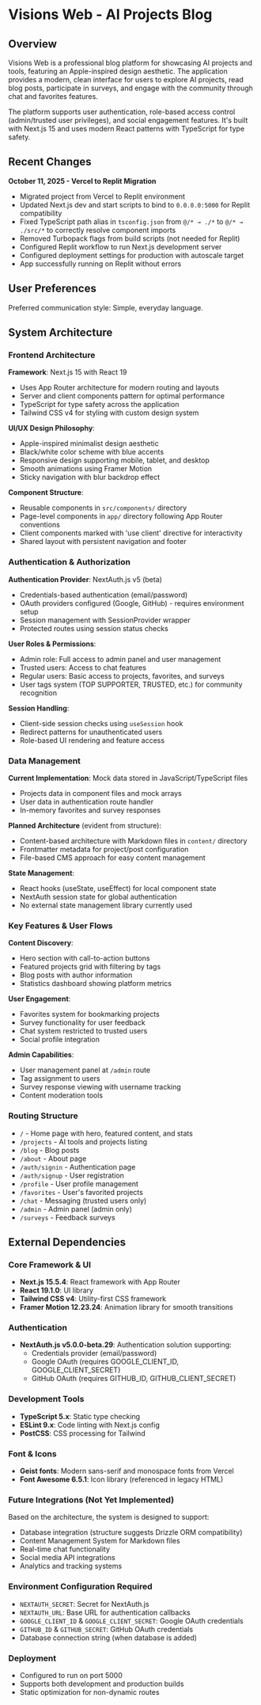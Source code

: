 # Visions Web - AI Projects Blog

## Overview

Visions Web is a professional blog platform for showcasing AI projects and tools, featuring an Apple-inspired design aesthetic. The application provides a modern, clean interface for users to explore AI projects, read blog posts, participate in surveys, and engage with the community through chat and favorites features.

The platform supports user authentication, role-based access control (admin/trusted user privileges), and social engagement features. It's built with Next.js 15 and uses modern React patterns with TypeScript for type safety.

## Recent Changes

**October 11, 2025 - Vercel to Replit Migration**
- Migrated project from Vercel to Replit environment
- Updated Next.js dev and start scripts to bind to `0.0.0.0:5000` for Replit compatibility
- Fixed TypeScript path alias in `tsconfig.json` from `@/* → ./*` to `@/* → ./src/*` to correctly resolve component imports
- Removed Turbopack flags from build scripts (not needed for Replit)
- Configured Replit workflow to run Next.js development server
- Configured deployment settings for production with autoscale target
- App successfully running on Replit without errors

## User Preferences

Preferred communication style: Simple, everyday language.

## System Architecture

### Frontend Architecture

**Framework**: Next.js 15 with React 19
- Uses App Router architecture for modern routing and layouts
- Server and client components pattern for optimal performance
- TypeScript for type safety across the application
- Tailwind CSS v4 for styling with custom design system

**UI/UX Design Philosophy**:
- Apple-inspired minimalist design aesthetic
- Black/white color scheme with blue accents
- Responsive design supporting mobile, tablet, and desktop
- Smooth animations using Framer Motion
- Sticky navigation with blur backdrop effect

**Component Structure**:
- Reusable components in `src/components/` directory
- Page-level components in `app/` directory following App Router conventions
- Client components marked with 'use client' directive for interactivity
- Shared layout with persistent navigation and footer

### Authentication & Authorization

**Authentication Provider**: NextAuth.js v5 (beta)
- Credentials-based authentication (email/password)
- OAuth providers configured (Google, GitHub) - requires environment setup
- Session management with SessionProvider wrapper
- Protected routes using session status checks

**User Roles & Permissions**:
- Admin role: Full access to admin panel and user management
- Trusted users: Access to chat features
- Regular users: Basic access to projects, favorites, and surveys
- User tags system (TOP SUPPORTER, TRUSTED, etc.) for community recognition

**Session Handling**:
- Client-side session checks using `useSession` hook
- Redirect patterns for unauthenticated users
- Role-based UI rendering and feature access

### Data Management

**Current Implementation**: Mock data stored in JavaScript/TypeScript files
- Projects data in component files and mock arrays
- User data in authentication route handler
- In-memory favorites and survey responses

**Planned Architecture** (evident from structure):
- Content-based architecture with Markdown files in `content/` directory
- Frontmatter metadata for project/post configuration
- File-based CMS approach for easy content management

**State Management**:
- React hooks (useState, useEffect) for local component state
- NextAuth session state for global authentication
- No external state management library currently used

### Key Features & User Flows

**Content Discovery**:
- Hero section with call-to-action buttons
- Featured projects grid with filtering by tags
- Blog posts with author information
- Statistics dashboard showing platform metrics

**User Engagement**:
- Favorites system for bookmarking projects
- Survey functionality for user feedback
- Chat system restricted to trusted users
- Social profile integration

**Admin Capabilities**:
- User management panel at `/admin` route
- Tag assignment to users
- Survey response viewing with username tracking
- Content moderation tools

### Routing Structure

- `/` - Home page with hero, featured content, and stats
- `/projects` - AI tools and projects listing
- `/blog` - Blog posts
- `/about` - About page
- `/auth/signin` - Authentication page
- `/auth/signup` - User registration
- `/profile` - User profile management
- `/favorites` - User's favorited projects
- `/chat` - Messaging (trusted users only)
- `/admin` - Admin panel (admin only)
- `/surveys` - Feedback surveys

## External Dependencies

### Core Framework & UI
- **Next.js 15.5.4**: React framework with App Router
- **React 19.1.0**: UI library
- **Tailwind CSS v4**: Utility-first CSS framework
- **Framer Motion 12.23.24**: Animation library for smooth transitions

### Authentication
- **NextAuth.js v5.0.0-beta.29**: Authentication solution supporting:
  - Credentials provider (email/password)
  - Google OAuth (requires GOOGLE_CLIENT_ID, GOOGLE_CLIENT_SECRET)
  - GitHub OAuth (requires GITHUB_ID, GITHUB_CLIENT_SECRET)

### Development Tools
- **TypeScript 5.x**: Static type checking
- **ESLint 9.x**: Code linting with Next.js config
- **PostCSS**: CSS processing for Tailwind

### Font & Icons
- **Geist fonts**: Modern sans-serif and monospace fonts from Vercel
- **Font Awesome 6.5.1**: Icon library (referenced in legacy HTML)

### Future Integrations (Not Yet Implemented)
Based on the architecture, the system is designed to support:
- Database integration (structure suggests Drizzle ORM compatibility)
- Content Management System for Markdown files
- Real-time chat functionality
- Social media API integrations
- Analytics and tracking systems

### Environment Configuration Required
- `NEXTAUTH_SECRET`: Secret for NextAuth.js
- `NEXTAUTH_URL`: Base URL for authentication callbacks
- `GOOGLE_CLIENT_ID` & `GOOGLE_CLIENT_SECRET`: Google OAuth credentials
- `GITHUB_ID` & `GITHUB_SECRET`: GitHub OAuth credentials
- Database connection string (when database is added)

### Deployment
- Configured to run on port 5000
- Supports both development and production builds
- Static optimization for non-dynamic routes